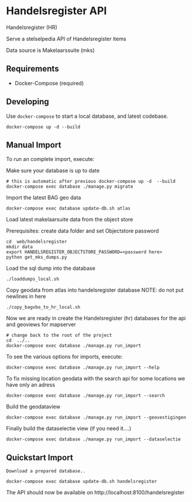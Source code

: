 Handelsregister API
=====================

Handelsregister (HR)

Serve a stelselpedia API of Handelsregister items

Data source is Makelaarssuite (mks)


Requirements
------------

* Docker-Compose (required)


Developing
----------

Use `docker-compose` to start a local database, and latest codebase.

	docker-compose up -d --build

Manual Import
-------------

To run an complete import, execute:

Make sure your database is up to date

	# this is automatic after previous docker-compose up -d  --build
	docker-compose exec database ./manage.py migrate

Import the latest BAG geo data

    docker-compose exec database update-db.sh atlas

Load latest makelaarsuite data from the object store

Prerequisites: create data folder and set Objectstore password

	cd  web/handelsregister
	mkdir data
	export HANDELSREGISTER_OBJECTSTORE_PASSWORD=<password here>
    python get_mks_dumps.py

Load the sql dump into the database

    ./loaddumps_local.sh

Copy geodata from atlas into handelsregister database
NOTE: do not put newlines in here

    ./copy_bagvbo_to_hr_local.sh

Now we are ready in create the Handelsregister (hr) databases
for the api and geoviews for mapserver

	# change back to the root of the project
	cd  ../..
    docker-compose exec database ./manage.py run_import

To see the various options for imports, execute:

    docker-compose exec database ./manage.py run_import --help

To fix missing location geodata with the search api
for some locations we have only an adress

    docker-compose exec database ./manage.py run_import --search

Build the geodataview

    docker-compose exec database ./manage.py run_import --geovestigingen

Finally build the dataselectie view (if you need it....)

    docker-compose exec database ./manage.py run_import --dataselectie


Quickstart Import
-----------------
    Download a prepared database..

    docker-compose exec database update-db.sh handelsregister 
    

The API should now be available on http://localhost:8100/handelsregister
